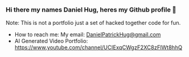### Hi there my names Daniel Hug, heres my Github profile 👋 
Note: This is not a portfolio just a set of hacked together code for fun.

- How to reach me: My email: DanielPatrickHug@gmail.com
- AI Generated Video Portfolio: https://www.youtube.com/channel/UCIExqCWgzF2XC8zFlWt8hhQ

